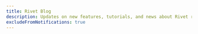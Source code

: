 ```yaml
---
title: Rivet Blog
description: Updates on new features, tutorials, and news about Rivet releases.
excludeFromNotifications: true
---
```

